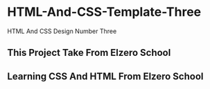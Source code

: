 # HTML-And-CSS-Template-Three
HTML And CSS Design Number Three
## This Project Take From Elzero School 
## Learning CSS And HTML From Elzero School
